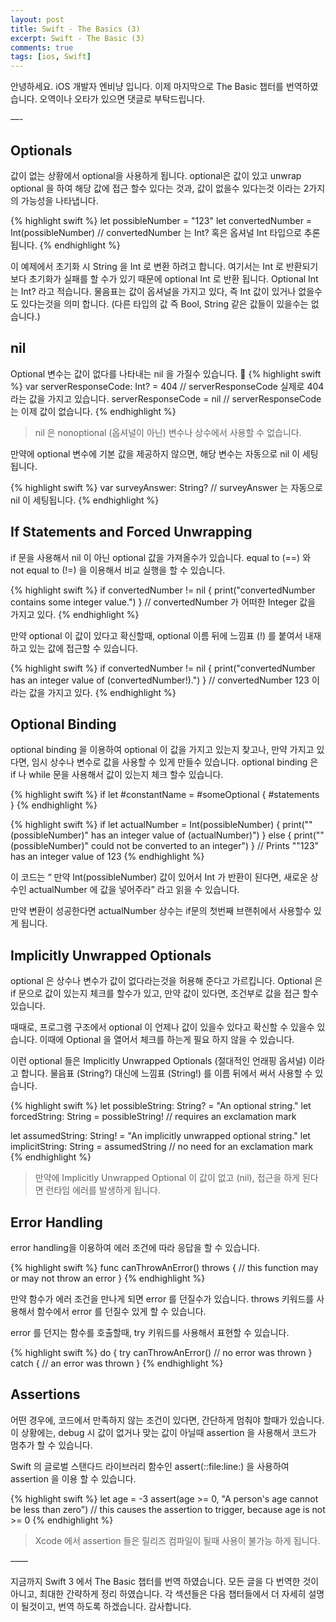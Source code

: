```yaml
---
layout: post
title: Swift - The Basics (3)
excerpt: Swift - The Basic (3)
comments: true
tags: [ios, Swift]
---
```


안녕하세요. iOS 개발자 엔비냥 입니다.
이제 마지막으로 The Basic 챕터를 번역하였습니다. 오역이나 오타가 있으면 댓글로 부탁드립니다.

—-

## Optionals

값이 없는 상황에서 optional을 사용하게 됩니다.  optional은 값이 있고 unwrap optional 을 하여 해당 값에 접근 할수 있다는 것과, 값이 없을수 있다는것 이라는 2가지의 가능성을  나타냅니다.

{% highlight swift %}
let possibleNumber = "123"
let convertedNumber = Int(possibleNumber)
// convertedNumber 는 Int? 혹은 옵셔널 Int 타입으로 추론 됩니다.
{% endhighlight %}

이 예제에서 초기화 시 String 을 Int 로 변환 하려고 합니다. 여기서는 Int 로 반환되기 보다 초기화가 실패를 할 수가 있기 때문에 optional Int 로 반환 됩니다. Optional Int 는 Int? 라고 적습니다. 물음표는 값이 옵셔널을 가지고 있다, 즉 Int 값이 있거나 없을수도 있다는것을 의미 합니다. (다른 타입의 값 즉 Bool, String 같은 값들이 있을수는 없습니다.)

## nil

Optional  변수는 값이 없다를 나타내는 nil 을 가질수 있습니다.

{% highlight swift %}
var serverResponseCode: Int? = 404
// serverResponseCode 실제로 404라는 값을 가지고 있습니다.
serverResponseCode = nil
// serverResponseCode 는 이제 값이 없습니다.
{% endhighlight %}

> nil 은 nonoptional (옵셔널이 아닌) 변수나 상수에서 사용할 수 없습니다.

만약에 optional 변수에 기본 값을 제공하지 않으면, 해당 변수는 자동으로 nil 이 세팅 됩니다.

{% highlight swift %}
var surveyAnswer: String?
// surveyAnswer 는 자동으로 nil 이 세팅됩니다.
{% endhighlight %}

## If Statements and Forced Unwrapping

if 문을 사용해서 nil 이 아닌 optional 값을 가져올수가 있습니다.  equal to (==) 와 not equal to (!=) 을 이용해서 비교 실행을 할 수 있습니다.

{% highlight swift %}
if convertedNumber != nil {
print("convertedNumber contains some integer value.")
}
// convertedNumber 가 어떠한 Integer 값을 가지고 있다.
{% endhighlight %}

만약 optional 이 값이 있다고 확신할때, optional 이름 뒤에 느낌표 (!) 를 붙여서 내재하고 있는 값에 접근할 수 있습니다.

{% highlight swift %}
if convertedNumber != nil {
print("convertedNumber has an integer value of \(convertedNumber!).")
}
// convertedNumber 123 이라는 값을 가지고 있다.
{% endhighlight %}

## Optional Binding

optional binding 을 이용하여 optional 이 값을 가지고 있는지 찾고나, 만약 가지고 있다면, 임시 상수나 변수로 값을 사용할 수 있게 만들수 있습니다. optional binding 은 if 나 while 문을 사용해서 값이 있는지 체크 할수 있습니다.

{% highlight swift %}
if let #constantName = #someOptional {
#statements
}
{% endhighlight %}

{% highlight swift %}
if let actualNumber = Int(possibleNumber) {
print("\"\(possibleNumber)\" has an integer value of \(actualNumber)")
} else {
print("\"\(possibleNumber)\" could not be converted to an integer")
}
// Prints ""123" has an integer value of 123
{% endhighlight %}

이 코드는 “ 만약 Int(possibleNumber) 값이 있어서 Int 가 반환이 된다면, 새로운 상수인 actualNumber 에 값을 넣어주라” 라고 읽을 수 있습니다.

만약 변환이 성공한다면 actualNumber 상수는 if문의 첫번째 브랜취에서 사용할수 있게 됩니다.

## Implicitly Unwrapped Optionals

optional 은 상수나 변수가 값이 없다라는것을 허용해 준다고 가르킵니다. Optional 은 if 문으로 값이 있는지 체크를 할수가 있고,  만약 값이 있다면, 조건부로 값을 접근 할수 있습니다.

때때로, 프로그램  구조에서 optional 이 언제나 값이 있을수 있다고 확신할 수 있을수 있습니다.  이때에 Optional 을 열어서 체크를 하는게 필요 하지 않을 수 있습니다.

이런 optional 들은 Implicitly Unwrapped Optionals (절대적인 언래핑 옵셔널) 이라고 합니다. 물음표 (String?) 대신에 느낌표 (String!) 를 이름 뒤에서 써서 사용할 수 있습니다.

{% highlight swift %}
let possibleString: String? = "An optional string."
let forcedString: String = possibleString! // requires an exclamation mark

let assumedString: String! = "An implicitly unwrapped optional string."
let implicitString: String = assumedString // no need for an exclamation mark
{% endhighlight %}

> 만약에 Implicitly Unwrapped Optional 이 값이 없고 (nil), 접근을 하게 된다면 런타임 에러를 발생하게 됩니다.

## Error Handling

error handling을 이용하여 에러 조건에 따라 응답을 할 수 있습니다.

{% highlight swift %}
func canThrowAnError() throws {
// this function may or may not throw an error
}
{% endhighlight %}

만약 함수가 에러 조건을 만나게 되면 error 를 던질수가 있습니다. throws 키워드를 사용해서 함수에서 error 를 던질수 있게 할 수 있습니다.

error 를 던지는 함수를 호출할때, try 키워드를 사용해서 표현할 수 있습니다.

{% highlight swift %}
do {
try canThrowAnError()
// no error was thrown
} catch {
// an error was thrown
}
{% endhighlight %}

## Assertions

어떤 경우에, 코드에서 만족하지 않는 조건이 있다면, 간단하게 멈춰야 할때가 있습니다. 이 상황에는, debug 시 값이 없거나 맞는 값이 아닐때 assertion 을 사용해서 코드가 멈추가 할 수 있습니다.

Swift 의 글로벌 스탠다드 라이브러리 함수인 assert(_:_:file:line:) 을 사용하여 assertion 을 이용 할 수 있습니다.

{% highlight swift %}
let age = -3
assert(age >= 0, "A person's age cannot be less than zero")
// this causes the assertion to trigger, because age is not >= 0
{% endhighlight %}

> Xcode 에서 assertion 들은 릴리즈 컴파일이 될때 사용이 불가능 하게 됩니다.

——

지금까지 Swift 3 에서 The Basic 챕터를 번역 하였습니다.
모든 글을 다 번역한 것이 아니고, 최대한 간략하게 정리 하였습니다.
각 섹션들은 다음 챕터들에서 더 자세히 설명이 될것이고, 번역 하도록 하겠습니다. 감사합니다.
